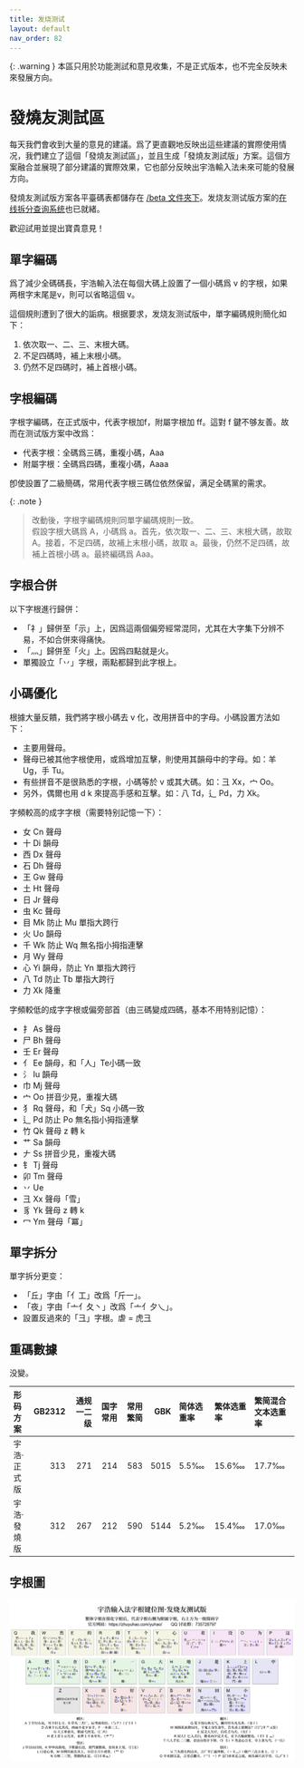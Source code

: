 ```yaml
---
title: 发烧测试
layout: default
nav_order: 82
---
```


{: .warning }
本區只用於功能測試和意見收集，不是正式版本，也不完全反映未來發展方向。

<!-- omit in toc -->
# 發燒友測試區

每天我們會收到大量的意見的建議。爲了更直觀地反映出這些建議的實際使用情况，我們建立了這個「發燒友測試區」，並且生成「發燒友測試版」方案。這個方案融合並展現了部分建議的實際效果，它也部分反映出宇浩輸入法未來可能的發展方向。

發燒友測試版方案各平臺碼表都儲存在 [/beta 文件夾下](https://github.com/forFudan/yuhao/tree/main/beta/)。发烧友测试版方案的[在线拆分查询系统](../beta/chaifen)也已就緒。

歡迎試用並提出寶貴意見！

## 單字編碼

爲了減少全碼碼長，宇浩輸入法在每個大碼上設置了一個小碼爲 v 的字根，如果两根字末尾是v，則可以省略這個 v。

這個規則遭到了很大的詬病。根据要求，发烧友测试版中，單字編碼規則簡化如下：

1. 依次取一、二、三、末根大碼。
2. 不足四碼時，補上末根小碼。
3. 仍然不足四碼时，補上首根小碼。

## 字根編碼

字根字編碼，在正式版中，代表字根加f，附屬字根加 ff。這對 f 鍵不够友善。故而在测试版方案中改爲：

- 代表字根：全碼爲三碼，重複小碼，Aaa
- 附屬字根：全碼爲四碼，重複小碼，Aaaa

卽使設置了二級簡碼，常用代表字根三碼位依然保留，满足全碼黨的需求。

{: .note }
>改動後，字根字編碼規則同單字編碼規則一致。  
>假設字根大碼爲 A，小碼爲 a。首先，依次取一、二、三、末根大碼，故取 A。接着，不足四碼，故補上末根小碼，故取 a。最後，仍然不足四碼，故補上首根小碼 a。最終編碼爲 Aaa。

## 字根合併

以下字根進行歸併：

- 「礻」歸併至「示」上，因爲這兩個偏旁經常混同，尤其在大字集下分辨不易，不如合併來得痛快。
- 「灬」歸併至「火」上。因爲四點就是火。
- 單獨設立「丷」字根，兩點都歸到此字根上。

## 小碼優化

根據大量反饋，我們將字根小碼去 v 化，改用拼音中的字母。小碼設置方法如下：

- 主要用聲母。
- 聲母已被其他字根使用，或爲增加互擊，則使用其韻母中的字母。如：羊 Ug，手 Tu。
- 有些拼音不是很熟悉的字根，小碼等於 v 或其大碼。如：彐 Xx，宀 Oo。
- 另外，偶爾也用 d k 來提高手感和互擊。如：八 Td，辶 Pd，力 Xk。

字頻較高的成字字根（需要特别記憶一下）：

- 女 Cn 聲母
- 十 Di 韻母
- 西 Dx 聲母
- 石 Dh 聲母
- 王 Gw 聲母
- 土 Ht 聲母
- 日 Jr 聲母
- 虫 Kc 聲母
- 目 Mk 防止 Mu 單指大跨行
- 火 Uo 韻母
- 千 Wk 防止 Wq 無名指小拇指連擊
- 月 Wy 聲母
- 心 Yi 韻母，防止 Yn 單指大跨行
- 八 Td 防止 Tb 單指大跨行
- 力 Xk 降重

字頻較低的成字字根或偏旁部首（由三碼變成四碼，基本不用特别記憶）：

- 扌 As 聲母
- 尸 Bh 聲母
- 壬 Er 聲母
- 亻 Ee 韻母，和「人」Te小碼一致
- 氵 Iu 韻母
- 巾 Mj 聲母
- 宀 Oo 拼音少見，重複大碼
- 犭 Rq 聲母，和「犬」Sq 小碼一致
- 辶 Pd 防止 Po 無名指小拇指連擊
- 竹 Qk 聲母 z 轉 k
- 艹 Sa 韻母
- 𠂇 Ss 拼音少見，重複大碼
- 钅 Tj 聲母
- 卯 Tm 聲母
- 丷 Ue
- 彐 Xx 聲母「雪」
- 豸 Yk 聲母 z 轉 k
- 冖 Ym 聲母「冪」

## 單字拆分

單字拆分更变：

- 「丘」字由「亻工」改爲「斤一」。
- 「夜」字由「亠亻夂丶」改爲「亠亻夕乀」。
- 設置反過來的「彐」字根。虐 = 虎彐

## 重碼數據

没變。

| 形码方案    | GB2312 | 通规一二级 | 国字常用 | 常用繁简 |  GBK | 简体选重率 | 繁体选重率 | 繁简混合文本选重率 |
| :---------- | -----: | ---------: | -------: | -------: | ---: | :--------- | :--------- | :----------------- |
| 宇浩·正式版 |    313 |        271 |      214 |      583 | 5015 | 5.5‱       | 15.6‱      | 17.7‱              |
| 宇浩·發燒版 |    312 |        267 |      212 |      590 | 5144 | 5.2‱       | 15.4‱      | 17.0‱              |

## 字根圖

[![宇浩输入法宋体字根图测试版](../image/宇浩输入法宋体字根图测试版.png)](../image/宇浩输入法宋体字根图测试版.png)

<!-- ## 其他

設置漢字拆分圖示，不同顔色表示不同拆分。 -->
